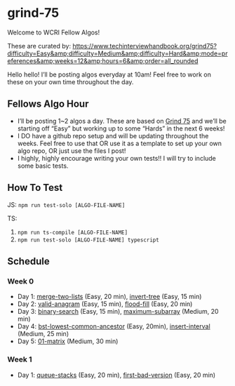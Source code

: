 # grind-75

Welcome to WCRI Fellow Algos!

These are curated by: https://www.techinterviewhandbook.org/grind75?difficulty=Easy&amp;difficulty=Medium&amp;difficulty=Hard&amp;mode=preferences&amp;weeks=12&amp;hours=6&amp;order=all_rounded

Hello hello! I’ll be posting algos everyday at 10am! Feel free to work on these on your own time throughout the day. 

## Fellows Algo Hour
- I’ll be posting 1~2 algos a day. These are based on [Grind 75](https://www.techinterviewhandbook.org/grind75) and we’ll be starting off “Easy” but working up to some “Hards” in the next 6 weeks! 
- I DO have a github repo setup and will be updating throughout the weeks. Feel free to use that OR use it as a template to set up your own algo repo, OR just use the files I post!
- I highly, highly encourage writing your own tests!! I will try to include some basic tests.

## How To Test
JS: `npm run test-solo [ALGO-FILE-NAME]`

TS: 
1. `npm run ts-compile [ALGO-FILE-NAME]`
2. `npm run test-solo [ALGO-FILE-NAME] typescript`

## Schedule
### Week 0
- Day 1: [merge-two-lists](https://leetcode.com/problems/merge-two-sorted-lists/) (Easy, 20 min), [invert-tree](https://leetcode.com/problems/invert-binary-tree/) (Easy, 15 min)
- Day 2: [valid-anagram](https://leetcode.com/problems/valid-anagram/) (Easy, 15 min), [flood-fill](https://leetcode.com/problems/flood-fill/) (Easy, 20 min)
- Day 3: [binary-search](https://leetcode.com/problems/binary-search/) (Easy, 15 min), [maximum-subarray](https://leetcode.com/problems/maximum-subarray/) (Medium, 20 min)
- Day 4: [bst-lowest-common-ancestor](https://leetcode.com/problems/lowest-common-ancestor-of-a-binary-search-tree/) (Easy, 20min), [insert-interval](https://leetcode.com/problems/insert-interval/) (Medium, 25 min) 
- Day 5: [01-matrix](https://leetcode.com/problems/01-matrix/) (Medium, 30 min)

### Week 1
- Day 1: [queue-stacks](https://leetcode.com/problems/implement-queue-using-stacks/) (Easy, 20 min), [first-bad-version](https://leetcode.com/problems/first-bad-version/) (Easy, 20 min)


